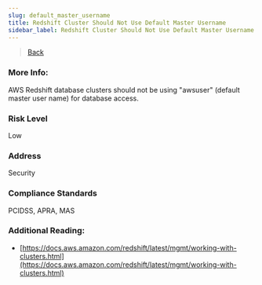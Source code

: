 ```yaml
---
slug: default_master_username
title: Redshift Cluster Should Not Use Default Master Username
sidebar_label: Redshift Cluster Should Not Use Default Master Username
---
```

> [Back](../../redshiftmonitoring)

### More Info:
AWS Redshift database clusters should not be using "awsuser" (default master user name) for database access.

### Risk Level
Low

### Address
Security

### Compliance Standards
PCIDSS, APRA, MAS

### Additional Reading:
- [https://docs.aws.amazon.com/redshift/latest/mgmt/working-with-clusters.html](https://docs.aws.amazon.com/redshift/latest/mgmt/working-with-clusters.html) 
